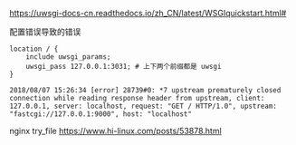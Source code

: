 
https://uwsgi-docs-cn.readthedocs.io/zh_CN/latest/WSGIquickstart.html#

配置错误导致的错误

	location / {
	    include uwsgi_params;
	    uwsgi_pass 127.0.0.1:3031; # 上下两个前缀都是 uwsgi
	}

	2018/08/07 15:26:34 [error] 28739#0: *7 upstream prematurely closed connection while reading response header from upstream, client: 127.0.0.1, server: localhost, request: "GET / HTTP/1.0", upstream:     "fastcgi://127.0.0.1:9000", host: "localhost"

nginx try_file
https://www.hi-linux.com/posts/53878.html
